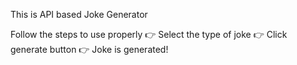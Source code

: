 This is API based Joke Generator

Follow the steps to use properly
👉 Select the type of joke
👉 Click generate button
👉 Joke is generated!
